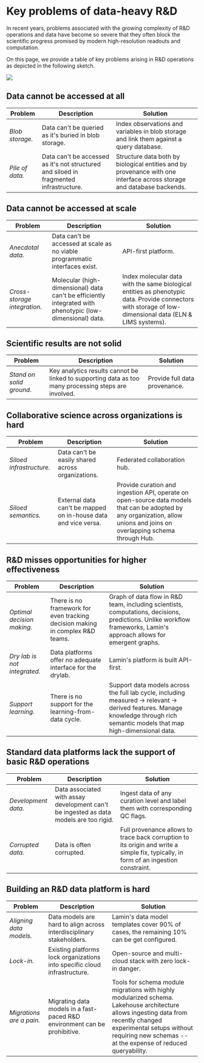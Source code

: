 # Key problems of data-heavy R&D

In recent years, problems associated with the growing complexity of R&D operations and data have become so severe that they often block the scientific progress promised by modern high-resolution readouts and computation.

On this page, we provide a table of key problems arising in R&D operations as depicted in the following sketch.

![](https://lamin-site-assets.s3.amazonaws.com/s2B8MCb8xraVXUFOT682L-1.svg)


## Data cannot be accessed at all

<!-- prettier-ignore -->
Problem | Description | Solution
--- | --- | ---
_Blob storage._ | Data can't be queried as it's buried in blob storage. | Index observations and variables in blob storage and link them against a query database.
_Pile of data._ | Data can't be accessed as it's not structured and siloed in fragmented infrastructure. | Structure data both by biological entities and by provenance with one interface across storage and database backends.

## Data cannot be accessed at scale

<!-- prettier-ignore -->
Problem | Description | Solution
--- | --- | ---
_Anecdotal data._ | Data can't be accessed at scale as no viable programmatic interfaces exist. | API-first platform.
_Cross-storage integration._ | Molecular (high-dimensional) data can't be efficiently integrated with phenotypic (low-dimensional) data. | Index molecular data with the same biological entities as phenotypic data. Provide connectors with storage of low-dimensional data (ELN & LIMS systems).

## Scientific results are not solid

<!-- prettier-ignore -->
Problem | Description | Solution
--- | --- | ---
_Stand on solid ground._ | Key analytics results cannot be linked to supporting data as too many processing steps are involved. | Provide full data provenance.

## Collaborative science across organizations is hard

<!-- prettier-ignore -->
Problem | Description | Solution
--- | --- | ---
_Siloed infrastructure._ | Data can't be easily shared across organizations. | Federated collaboration hub.
_Siloed semantics._ | External data can't be mapped on in-house data and vice versa. | Provide curation and ingestion API, operate on open-source data models that can be adopted by any organization, allow unions and joins on overlapping schema through Hub.

## R&D misses opportunities for higher effectiveness

<!-- prettier-ignore -->
Problem | Description | Solution
--- | --- | ---
_Optimal decision making._ | There is no framework for even tracking decision making in complex R&D teams. | Graph of data flow in R&D team, including scientists, computations, decisions, predictions. Unlike workflow frameworks, Lamin's approach allows for emergent graphs.
_Dry lab is not integrated._ | Data platforms offer no adequate interface for the drylab. | Lamin's platform is built API-first.
_Support learning._ | There is no support for the learning-from-data cycle. | Support data models across the full lab cycle, including measured → relevant → derived features. Manage knowledge through rich semantic models that map high-dimensional data.

## Standard data platforms lack the support of basic R&D operations

<!-- prettier-ignore -->
Problem | Description | Solution
--- | --- | ---
_Development data._ | Data associated with assay development can't be ingested as data models are too rigid. | Ingest data of any curation level and label them with corresponding QC flags.
_Corrupted data._ | Data is often corrupted. | Full provenance allows to trace back corruption to its origin and write a simple fix, typically, in form of an ingestion constraint.

## Building an R&D data platform is hard

<!-- prettier-ignore -->
Problem | Description | Solution
--- | --- | ---
_Aligning data models._ | Data models are hard to align across interdisciplinary stakeholders. | Lamin's data model templates cover 90% of cases, the remaining 10% can be get configured.
_Lock-in._ | Existing platforms lock organizations into specific cloud infrastructure. | Open-source and multi-cloud stack with zero lock-in danger.
_Migrations are a pain._ | Migrating data models in a fast-paced R&D environment can be prohibitive. | Tools for schema module migrations with highly modularized schema. Lakehouse architecture allows ingesting data from recently changed experimental setups without requiring new schemas -- at the expense of reduced queryability.
